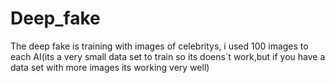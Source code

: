 # Deep_fake

The deep fake is training with images of celebritys, i used 100 images to each AI(its a very small data set to train so its doens´t work,but if you have a data set with more images its working very well)
